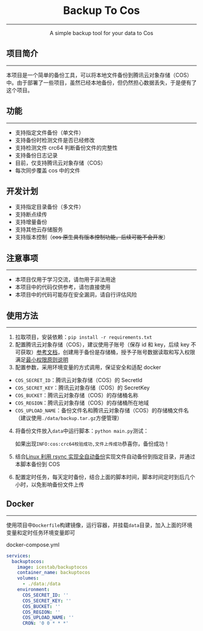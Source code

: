<h1 align="center">Backup To Cos</h1>

---

<p align="center">A simple backup tool for your data to Cos</p>

## 项目简介

---

本项目是一个简单的备份工具，可以将本地文件备份到腾讯云对象存储（COS）中。由于部署了一些项目，虽然已经本地备份，但仍然担心数据丢失，于是便有了这个项目。

## 功能

---

- 支持指定文件备份（单文件）
- 支持备份时检测文件是否已经修改
- 支持检测文件 crc64 判断备份文件的完整性
- 支持备份日志记录
- 目前，仅支持腾讯云对象存储（COS）
- 每次同步覆盖 cos 中的文件

## 开发计划

- 支持指定目录备份（多文件）
- 支持断点续传
- 支持增量备份
- 支持其他云存储服务
- 支持版本控制（~~cos 原生具有版本控制功能，后续可能不会开发~~）

## 注意事项

---

- 本项目仅用于学习交流，请勿用于非法用途
- 本项目中的代码仅供参考，请勿直接使用
- 本项目中的代码可能存在安全漏洞，请自行评估风险

## 使用方法

---

1. 拉取项目，安装依赖：`pip install -r requirements.txt`
2. 配置腾讯云对象存储（COS），建议使用子账号（保存 id 和 key，后续 key 不可获取）[参考文档](https://cloud.tencent.com/document/product/436/11714)，创建用于备份是存储桶，授予子账号数据读取和写入权限满足[最小权限原则说明](https://cloud.tencent.com/document/product/436/38618)
3. 配置参数，采用环境变量的方式调用，保证安全和适配 docker

- `COS_SECRET_ID`：腾讯云对象存储（COS）的 SecretId
- `COS_SECRET_KEY`：腾讯云对象存储（COS）的 SecretKey
- `COS_BUCKET`：腾讯云对象存储（COS）的存储桶名称
- `COS_REGION`：腾讯云对象存储（COS）的存储桶所在地域
- `COS_UPLOAD_NAME`：备份文件名和腾讯云对象存储（COS）的存储桶文件名（建议使用`./data/backup.tar.gz`方便管理）

4. 将备份文件放入`data`中运行脚本：`python main.py`测试：

   如果出现`INFO:cos:crc64校验成功,文件上传成功`恭喜你，备份成功！

5. 结合[Linux 利用 rsync 实现全自动备份](https://flysch.top/study/questions/docker_backup.html)实现文件自动备份到指定目录，并通过本脚本备份到 COS

6. 配置定时任务，每天定时备份，结合上面的脚本时间，脚本时间定时到后几个小时，以免影响备份文件上传

## Docker

---

使用项目中`Dockerfile`构建镜像，运行容器，并挂载`data`目录，加入上面的环境变量和定时任务环境变量即可

docker-compose.yml

```yaml
services:
  backuptocos:
    image: icestab/backuptocos
    container_name: backuptocos
    volumes:
      - ./data:/data
    environment:
      COS_SECRET_ID: ''
      COS_SECRET_KEY: ''
      COS_BUCKET: ''
      COS_REGION: ''
      COS_UPLOAD_NAME: ''
      CRON: '0 0 * * *'
```

